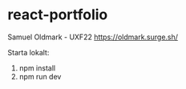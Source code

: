# react-portfolio

Samuel Oldmark - UXF22
https://oldmark.surge.sh/

Starta lokalt: 
1. npm install
2. npm run dev
